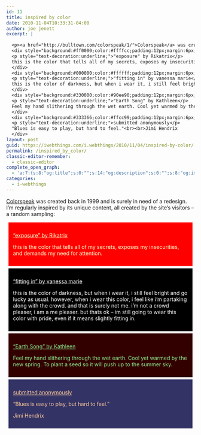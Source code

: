 ```yaml
---
id: 11
title: inspired by color
date: 2010-11-04T10:33:31-04:00
author: joe jenett
excerpt: |
  
  <p><a href="http://bulltown.com/colorspeak/1/">Colorspeak</a> was created back in 1999 and is surely in need of a redesign. I'm regularly inspired by its unique content, all created by the site's visitors &ndash; a random sampling:</p>
  <div style="background:#ff0000;color:#ffffcc;padding:12px;margin:6px;">
  <p style="text-decoration:underline;">"exposure" by Rikatrix</p>
  this is the color that tells all of my secrets, exposes my insecurities, and demands my need for attention.
  </div>
  <div style="background:#000000;color:#ffffff;padding:12px;margin:6px;">
  <p style="text-decoration:underline;">"fitting in" by vanessa marie</p>
  this is the color of darkness, but when i wear it, i still feel bright and go lucky as usual. however, when i wear this color, i feel like i'm partaking along with the crowd. and that is surely not me. i'm not a crowd pleaser, i am a me pleaser. but thats ok - im still going to wear this color with pride, even if it means slightly fitting in.
  </div>
  <div style="background:#330000;color:#90ee90;padding:12px;margin:6px;">
  <p style="text-decoration:underline;">"Earth Song" by Kathleen</p>
  Feel my hand slithering through the wet earth. Cool yet warmed by the new spring. To plant a seed so it will push up to the summer sky.
  </div>
  <div style="background:#333366;color:#ffcc99;padding:12px;margin:6px;">
  <p style="text-decoration:underline;">submitted anonymously</p>
  "Blues is easy to play, but hard to feel."<br><br>Jimi Hendrix
  </div>
layout: post
guid: https://iwebthings.com/i.webthings/2010/11/04/inspired-by-color/
permalink: /inspired_by_color/
classic-editor-remember:
  - classic-editor
complete_open_graph:
  - 'a:7:{s:8:"og:title";s:0:"";s:14:"og:description";s:0:"";s:8:"og:image";s:0:"";s:7:"og:type";s:0:"";s:12:"twitter:card";s:7:"summary";s:19:"twitter:description";s:0:"";s:15:"twitter:creator";s:0:"";}'
categories:
  - i-webthings
---
```

[Colorspeak](http://bulltown.com/colorspeak/1/) was created back in 1999 and is surely in need of a redesign. I&#8217;m regularly inspired by its unique content, all created by the site&#8217;s visitors – a random sampling:

<div style="background: #ff0000; color: #ffffcc; padding: 12px; margin: 6px;">
  <p style="text-decoration: underline;">
    &#8220;exposure&#8221; by Rikatrix
  </p>
  
  <p>
    this is the color that tells all of my secrets, exposes my insecurities, and demands my need for attention.
  </p>
</div>

<div style="background: #000000; color: #ffffff; padding: 12px; margin: 6px;">
  <p style="text-decoration: underline;">
    &#8220;fitting in&#8221; by vanessa marie
  </p>
  
  <p>
    this is the color of darkness, but when i wear it, i still feel bright and go lucky as usual. however, when i wear this color, i feel like i&#8217;m partaking along with the crowd. and that is surely not me. i&#8217;m not a crowd pleaser, i am a me pleaser. but thats ok &#8211; im still going to wear this color with pride, even if it means slightly fitting in.
  </p>
</div>

<div style="background: #330000; color: #90ee90; padding: 12px; margin: 6px;">
  <p style="text-decoration: underline;">
    &#8220;Earth Song&#8221; by Kathleen
  </p>
  
  <p>
    Feel my hand slithering through the wet earth. Cool yet warmed by the new spring. To plant a seed so it will push up to the summer sky.
  </p>
</div>

<div style="background: #333366; color: #ffcc99; padding: 12px; margin: 6px;">
  <p style="text-decoration: underline;">
    submitted anonymously
  </p>
  
  <p>
    &#8220;Blues is easy to play, but hard to feel.&#8221;
  </p>
  
  <p>
    Jimi Hendrix
  </p>
</div>